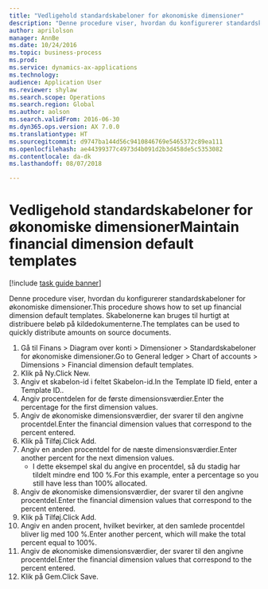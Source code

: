 ```yaml
--- 
title: "Vedligehold standardskabeloner for økonomiske dimensioner"
description: "Denne procedure viser, hvordan du konfigurerer standardskabeloner for økonomiske dimensioner."
author: aprilolson
manager: AnnBe
ms.date: 10/24/2016
ms.topic: business-process
ms.prod: 
ms.service: dynamics-ax-applications
ms.technology: 
audience: Application User
ms.reviewer: shylaw
ms.search.scope: Operations
ms.search.region: Global
ms.author: aolson
ms.search.validFrom: 2016-06-30
ms.dyn365.ops.version: AX 7.0.0
ms.translationtype: HT
ms.sourcegitcommit: d9747ba144d56c9410846769e5465372c89ea111
ms.openlocfilehash: ae44399377c4973d4b091d2b3d458de5c5353082
ms.contentlocale: da-dk
ms.lasthandoff: 08/07/2018

---
```

# <a name="maintain-financial-dimension-default-templates"></a><span data-ttu-id="93adf-103">Vedligehold standardskabeloner for økonomiske dimensioner</span><span class="sxs-lookup"><span data-stu-id="93adf-103">Maintain financial dimension default templates</span></span>

[!include [task guide banner](../../includes/task-guide-banner.md)]

<span data-ttu-id="93adf-104">Denne procedure viser, hvordan du konfigurerer standardskabeloner for økonomiske dimensioner.</span><span class="sxs-lookup"><span data-stu-id="93adf-104">This procedure shows how to set up financial dimension default templates.</span></span> <span data-ttu-id="93adf-105">Skabelonerne kan bruges til hurtigt at distribuere beløb på kildedokumenterne.</span><span class="sxs-lookup"><span data-stu-id="93adf-105">The templates can be used to quickly distribute amounts on source documents.</span></span>

1. <span data-ttu-id="93adf-106">Gå til Finans > Diagram over konti > Dimensioner > Standardskabeloner for økonomiske dimensioner.</span><span class="sxs-lookup"><span data-stu-id="93adf-106">Go to General ledger > Chart of accounts > Dimensions > Financial dimension default templates.</span></span>
2. <span data-ttu-id="93adf-107">Klik på Ny.</span><span class="sxs-lookup"><span data-stu-id="93adf-107">Click New.</span></span>
3. <span data-ttu-id="93adf-108">Angiv et skabelon-id i feltet Skabelon-id.</span><span class="sxs-lookup"><span data-stu-id="93adf-108">In the Template ID field, enter a Template ID..</span></span>
4. <span data-ttu-id="93adf-109">Angiv procentdelen for de første dimensionsværdier.</span><span class="sxs-lookup"><span data-stu-id="93adf-109">Enter the percentage for the first dimension values.</span></span>
5. <span data-ttu-id="93adf-110">Angiv de økonomiske dimensionsværdier, der svarer til den angivne procentdel.</span><span class="sxs-lookup"><span data-stu-id="93adf-110">Enter the financial dimension values that correspond to the percent entered.</span></span>
6. <span data-ttu-id="93adf-111">Klik på Tilføj.</span><span class="sxs-lookup"><span data-stu-id="93adf-111">Click Add.</span></span>
7. <span data-ttu-id="93adf-112">Angiv en anden procentdel for de næste dimensionsværdier.</span><span class="sxs-lookup"><span data-stu-id="93adf-112">Enter another percent for the next dimension values.</span></span>
    * <span data-ttu-id="93adf-113">I dette eksempel skal du angive en procentdel, så du stadig har tildelt mindre end 100 %.</span><span class="sxs-lookup"><span data-stu-id="93adf-113">For this example, enter a percentage so you still have less than 100% allocated.</span></span>  
8. <span data-ttu-id="93adf-114">Angiv de økonomiske dimensionsværdier, der svarer til den angivne procentdel.</span><span class="sxs-lookup"><span data-stu-id="93adf-114">Enter the financial dimension values that correspond to the percent entered.</span></span>
9. <span data-ttu-id="93adf-115">Klik på Tilføj.</span><span class="sxs-lookup"><span data-stu-id="93adf-115">Click Add.</span></span>
10. <span data-ttu-id="93adf-116">Angiv en anden procent, hvilket bevirker, at den samlede procentdel bliver lig med 100 %.</span><span class="sxs-lookup"><span data-stu-id="93adf-116">Enter another percent, which will make the total percent equal to 100%.</span></span>
11. <span data-ttu-id="93adf-117">Angiv de økonomiske dimensionsværdier, der svarer til den angivne procentdel.</span><span class="sxs-lookup"><span data-stu-id="93adf-117">Enter the financial dimension values that correspond to the percent entered.</span></span>
12. <span data-ttu-id="93adf-118">Klik på Gem.</span><span class="sxs-lookup"><span data-stu-id="93adf-118">Click Save.</span></span>


